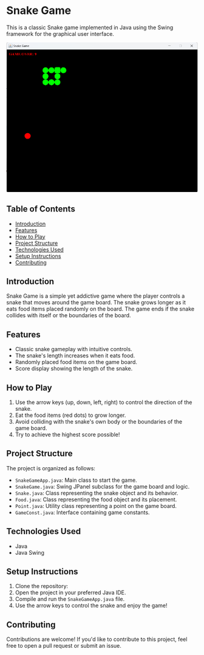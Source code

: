 # Snake Game

This is a classic Snake game implemented in Java using the Swing framework for the graphical user interface.

![Snake Game Screenshot](screenshot.png)

## Table of Contents

- [Introduction](#introduction)
- [Features](#features)
- [How to Play](#how-to-play)
- [Project Structure](#project-structure)
- [Technologies Used](#technologies-used)
- [Setup Instructions](#setup-instructions)
- [Contributing](#contributing)

## Introduction

Snake Game is a simple yet addictive game where the player controls a snake that moves around the game board. The snake grows longer as it eats food items placed randomly on the board. The game ends if the snake collides with itself or the boundaries of the board.

## Features

- Classic snake gameplay with intuitive controls.
- The snake's length increases when it eats food.
- Randomly placed food items on the game board.
- Score display showing the length of the snake.

## How to Play

1. Use the arrow keys (up, down, left, right) to control the direction of the snake.
2. Eat the food items (red dots) to grow longer.
3. Avoid colliding with the snake's own body or the boundaries of the game board.
4. Try to achieve the highest score possible!

## Project Structure

The project is organized as follows:

- `SnakeGameApp.java`: Main class to start the game.
- `SnakeGame.java`: Swing JPanel subclass for the game board and logic.
- `Snake.java`: Class representing the snake object and its behavior.
- `Food.java`: Class representing the food object and its placement.
- `Point.java`: Utility class representing a point on the game board.
- `GameConst.java`: Interface containing game constants.

## Technologies Used

- Java
- Java Swing

## Setup Instructions

1. Clone the repository:
2. Open the project in your preferred Java IDE.
3. Compile and run the `SnakeGameApp.java` file.
4. Use the arrow keys to control the snake and enjoy the game!

## Contributing

Contributions are welcome! If you'd like to contribute to this project, feel free to open a pull request or submit an issue.

